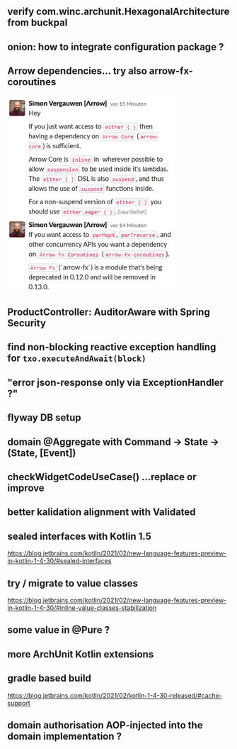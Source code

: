 
## verify com.winc.archunit.HexagonalArchitecture from buckpal

## onion: how to integrate configuration package ?

## Arrow dependencies... try also arrow-fx-coroutines
![image](Arrow-0.12-dependencies.png)


## ProductController: AuditorAware with Spring Security

## find non-blocking reactive exception handling for `txo.executeAndAwait(block)`

## "error json-response only via ExceptionHandler ?"

## flyway DB setup

## domain @Aggregate with Command -> State -> (State, [Event])

## checkWidgetCodeUseCase() ...replace or improve

## better kalidation alignment with Validated

## sealed interfaces with Kotlin 1.5
https://blog.jetbrains.com/kotlin/2021/02/new-language-features-preview-in-kotlin-1-4-30/#sealed-interfaces

## try / migrate to value classes
https://blog.jetbrains.com/kotlin/2021/02/new-language-features-preview-in-kotlin-1-4-30/#inline-value-classes-stabilization

## some value in @Pure ?

## more ArchUnit Kotlin extensions

## gradle based build
https://blog.jetbrains.com/kotlin/2021/02/kotlin-1-4-30-released/#cache-support

## domain authorisation AOP-injected into the domain implementation ?
